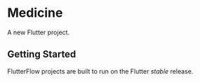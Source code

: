 # Medicine 

A new Flutter project.

## Getting Started

FlutterFlow projects are built to run on the Flutter _stable_ release.
